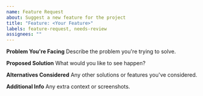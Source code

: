 ```yaml
---
name: Feature Request
about: Suggest a new feature for the project
title: "Feature: <Your Feature>"
labels: feature-request, needs-review
assignees: ""
---
```


**Problem You're Facing**
Describe the problem you're trying to solve.

**Proposed Solution**
What would you like to see happen?

**Alternatives Considered**
Any other solutions or features you've considered.

**Additional Info**
Any extra context or screenshots.
